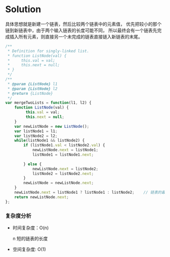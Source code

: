 # Solution

具体思想就是新建一个链表，然后比较两个链表中的元素值，
优先把较小的那个链到新链表中，由于两个输入链表的长度可能不同，
所以最终会有一个链表先完成插入所有元素，则直接另一个未完成的链表直接链入新链表的末尾。

```js
/**
 * Definition for singly-linked list.
 * function ListNode(val) {
 *     this.val = val;
 *     this.next = null;
 * }
 */
/**
 * @param {ListNode} l1
 * @param {ListNode} l2
 * @return {ListNode}
 */
var mergeTwoLists = function(l1, l2) {
    function ListNode(val) {
         this.val = val;
         this.next = null;
    }
    var newListNode = new ListNode();
    var listNode1 = l1;
    var listNode2 = l2;
    while(listNode1 && listNode2) {
        if (listNode1.val < listNode2.val) {
            newListNode.next = listNode1;
            listNode1 = listNode1.next;
            
        } else {
            newListNode.next = listNode2;
            listNode2 = listNode2.next;
        }
        newListNode = newListNode.next;
    }
    newListNode.next = listNode1 ? listNode1 : listNode2;    // 链表的最后一项的next必须是null，这里listNode1, listNode2至少会有一项是null
    return newListNode.next;
};
```
### 复杂度分析

* 时间复杂度：O(n)

  n 短的链表的长度
  
* 空间复杂度: O(1)


